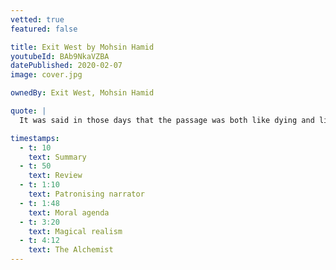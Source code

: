```yaml
---
vetted: true
featured: false

title: Exit West by Mohsin Hamid
youtubeId: BAb9NkaVZBA
datePublished: 2020-02-07
image: cover.jpg

ownedBy: Exit West, Mohsin Hamid

quote: |
  It was said in those days that the passage was both like dying and like being born

timestamps:
  - t: 10
    text: Summary
  - t: 50
    text: Review
  - t: 1:10
    text: Patronising narrator
  - t: 1:48
    text: Moral agenda
  - t: 3:20
    text: Magical realism
  - t: 4:12
    text: The Alchemist
---
```

